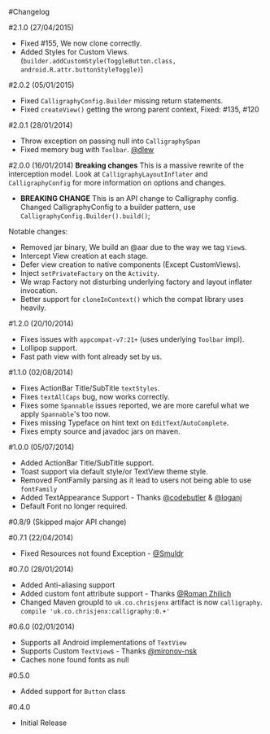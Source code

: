 #Changelog

#2.1.0 (27/04/2015)
- Fixed #155, We now clone correctly.
- Added Styles for Custom Views. (`builder.addCustomStyle(ToggleButton.class, android.R.attr.buttonStyleToggle)`)

#2.0.2 (05/01/2015)
- Fixed `CalligraphyConfig.Builder` missing return statements.
- Fixed `createView()` getting the wrong parent context, Fixed: #135, #120

#2.0.1 (28/01/2014)
- Throw exception on passing null into `CalligraphySpan`
- Fixed memory bug with `Toolbar`. [@dlew](https://github.com/dlew)

#2.0.0 (16/01/2014)
**Breaking changes**
This is a massive rewrite of the interception model. Look at `CalligraphyLayoutInflater` and
`CalligraphyConfig` for more information on options and changes.

- **BREAKING CHANGE** This is an API change to Calligraphy config.
 Changed CalligraphyConfig to a builder pattern, use `CalligraphyConfig.Builder().build()`;

Notable changes:
- Removed jar binary, We build an @aar due to the way we tag `View`s.
- Intercept View creation at each stage.
- Defer view creation to native components (Except CustomViews).
- Inject `setPrivateFactory` on the `Activity`.
- We wrap Factory not disturbing underlying factory and layout inflater invocation.
- Better support for `cloneInContext()` which the compat library uses heavily.

#1.2.0 (20/10/2014)
- Fixes issues with `appcompat-v7:21+` (uses underlying `Toolbar` impl).
- Lollipop support.
- Fast path view with font already set by us.

#1.1.0 (02/08/2014)
- Fixes ActionBar Title/SubTitle `textStyles`.
- Fixes `textAllCaps` bug, now works correctly.
- Fixes some `Spannable` issues reported, we are more careful what we apply `Spannable`'s too now.
- Fixes missing Typeface on hint text on `EditText`/`AutoComplete`.
- Fixes empty source and javadoc jars on maven.

#1.0.0 (05/07/2014)
- Added ActionBar Title/SubTitle support.
- Toast support via default style/or TextView theme style.
- Removed FontFamily parsing as it lead to users not being able to use `fontFamily`
- Added TextAppearance Support - Thanks [@codebutler](https://github.com/codebutler) & [@loganj](https://github.com/loganj)
- Default Font no longer required.

#0.8/9 (Skipped major API change)

#0.7.1 (22/04/2014)
- Fixed Resources not found Exception - [@Smuldr](https://github.com/Smuldr)

#0.7.0 (28/01/2014)
- Added Anti-aliasing support
- Added custom font attribute support - Thanks [@Roman Zhilich](https://github.com/RomanZhilich)
- Changed Maven groupId to `uk.co.chrisjenx` artifact is now `calligraphy`. `compile 'uk.co.chrisjenx:calligraphy:0.+'`

#0.6.0 (02/01/2014)
- Supports all Android implementations of `TextView`
- Supports Custom `TextView`s - Thanks [@mironov-nsk](https://github.com/mironov-nsk)
- Caches none found fonts as null

#0.5.0
- Added support for `Button` class

#0.4.0
- Initial Release
